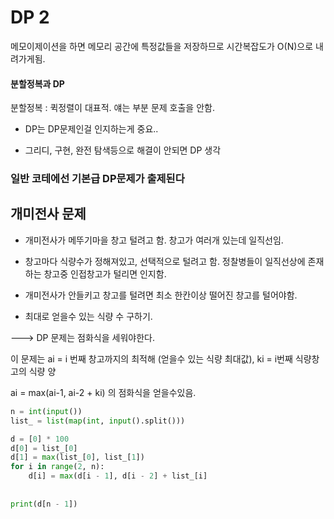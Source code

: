 # DP 2



메모이제이션을 하면 메모리 공간에 특정값들을 저장하므로 시간복잡도가 O(N)으로 내려가게됨.



#### 분할정복과 DP

분할정복 : 퀵정렬이 대표적. 얘는 부분 문제 호출을 안함.



- DP는 DP문제인걸 인지하는게 중요..

- 그리디, 구현, 완전 탐색등으로 해결이 안되면 DP 생각

### 일반 코테에선 기본급 DP문제가 출제된다



## 개미전사 문제

- 개미전사가 메뚜기마을 창고 털려고 함. 창고가 여러개 있는데 일직선임.
- 창고마다 식량수가 정해져있고, 선택적으로 털려고 함. 정찰병들이 일직선상에 존재하는 창고중 인접창고가 털리면 인지함.
- 개미전사가 안들키고 창고를 털려면 최소 한칸이상 떨어진 창고를 털어야함.

- 최대로 얻을수 있는 식량 수 구하기.



---> DP 문제는 점화식을 세워야한다.

이 문제는 ai = i 번째 창고까지의 최적해 (얻을수 있는 식량 최대값), ki  = i번째 식량창고의 식량 양

ai = max(ai-1, ai-2 + ki)  의 점화식을 얻을수있음.



```python
n = int(input())
list_ = list(map(int, input().split()))

d = [0] * 100
d[0] = list_[0]
d[1] = max(list_[0], list_[1])
for i in range(2, n):
    d[i] = max(d[i - 1], d[i - 2] + list_[i]
               
               
print(d[n - 1])
```

